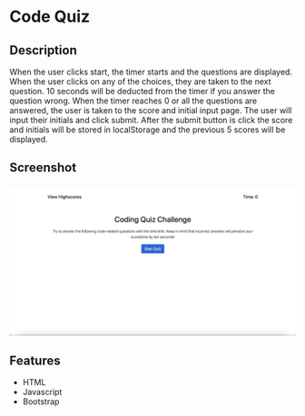 # Code Quiz

## Description
When the user clicks start, the timer starts and the questions are displayed. When the user clicks on any of the choices, they are taken to the next question. 10 seconds will be deducted from the timer if you answer the question wrong. When the timer reaches 0 or all the questions are answered, the user is taken to the score and initial input page. The user will input their initials and click submit. After the submit button is click the score and initials will be stored in localStorage and the previous 5 scores will be displayed.

## Screenshot
![Application screenshot](code-quiz-ss.jpeg)

## Features
* HTML
* Javascript
* Bootstrap
